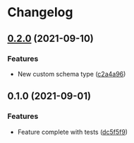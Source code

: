 # Changelog

## [0.2.0](https://www.github.com/humanwhocodes/puppeteer-data-extractor/compare/v0.1.0...v0.2.0) (2021-09-10)


### Features

* New custom schema type ([c2a4a96](https://www.github.com/humanwhocodes/puppeteer-data-extractor/commit/c2a4a96a4895d96104bcfd444c4d843cc1fce690))

## 0.1.0 (2021-09-01)


### Features

* Feature complete with tests ([dc5f5f9](https://www.github.com/humanwhocodes/puppeteer-data-extractor/commit/dc5f5f911d0b0fc96ec0da271d0f46d5545fbbab))
